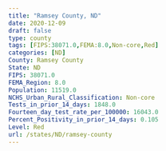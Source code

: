 ```yaml
---
title: "Ramsey County, ND"
date: 2020-12-09
draft: false
type: county
tags: [FIPS:38071.0,FEMA:8.0,Non-core,Red]
categories: [ND]
County: Ramsey County
State: ND
FIPS: 38071.0
FEMA_Region: 8.0
Population: 11519.0
NCHS_Urban_Rural_Classification: Non-core
Tests_in_prior_14_days: 1848.0
Fourteen_day_test_rate_per_100000: 16043.0
Percent_Positivity_in_prior_14_days: 0.105
Level: Red
url: /states/ND/ramsey-county
---
```



